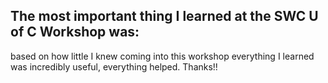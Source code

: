 ## The most important thing I learned at the SWC U of C Workshop was:
based on how little I knew coming into this workshop everything I 
learned was incredibly useful, everything helped. Thanks!!
